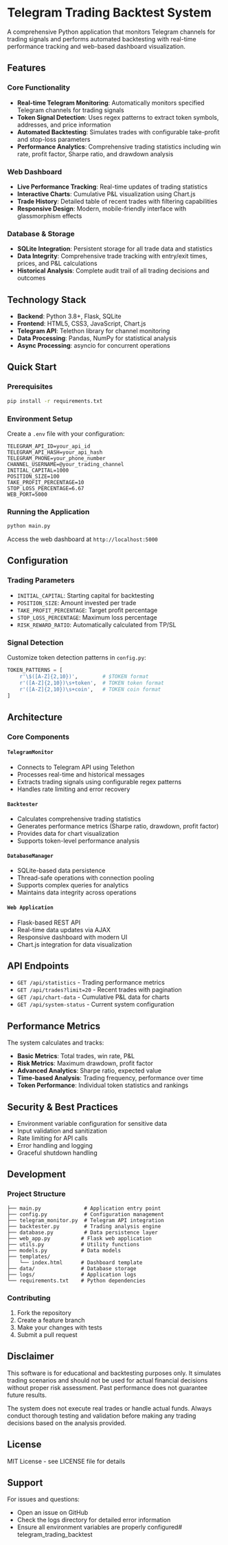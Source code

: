 # Telegram Trading Backtest System

A comprehensive Python application that monitors Telegram channels for trading signals and performs automated backtesting with real-time performance tracking and web-based dashboard visualization.

## Features

### Core Functionality
- **Real-time Telegram Monitoring**: Automatically monitors specified Telegram channels for trading signals
- **Token Signal Detection**: Uses regex patterns to extract token symbols, addresses, and price information
- **Automated Backtesting**: Simulates trades with configurable take-profit and stop-loss parameters
- **Performance Analytics**: Comprehensive trading statistics including win rate, profit factor, Sharpe ratio, and drawdown analysis

### Web Dashboard
- **Live Performance Tracking**: Real-time updates of trading statistics
- **Interactive Charts**: Cumulative P&L visualization using Chart.js
- **Trade History**: Detailed table of recent trades with filtering capabilities
- **Responsive Design**: Modern, mobile-friendly interface with glassmorphism effects

### Database & Storage
- **SQLite Integration**: Persistent storage for all trade data and statistics
- **Data Integrity**: Comprehensive trade tracking with entry/exit times, prices, and P&L calculations
- **Historical Analysis**: Complete audit trail of all trading decisions and outcomes

## Technology Stack

- **Backend**: Python 3.8+, Flask, SQLite
- **Frontend**: HTML5, CSS3, JavaScript, Chart.js
- **Telegram API**: Telethon library for channel monitoring
- **Data Processing**: Pandas, NumPy for statistical analysis
- **Async Processing**: asyncio for concurrent operations

## Quick Start

### Prerequisites
```bash
pip install -r requirements.txt
```

### Environment Setup
Create a `.env` file with your configuration:
```env
TELEGRAM_API_ID=your_api_id
TELEGRAM_API_HASH=your_api_hash
TELEGRAM_PHONE=your_phone_number
CHANNEL_USERNAME=@your_trading_channel
INITIAL_CAPITAL=1000
POSITION_SIZE=100
TAKE_PROFIT_PERCENTAGE=10
STOP_LOSS_PERCENTAGE=6.67
WEB_PORT=5000
```

### Running the Application
```bash
python main.py
```

Access the web dashboard at `http://localhost:5000`

## Configuration

### Trading Parameters
- `INITIAL_CAPITAL`: Starting capital for backtesting
- `POSITION_SIZE`: Amount invested per trade
- `TAKE_PROFIT_PERCENTAGE`: Target profit percentage
- `STOP_LOSS_PERCENTAGE`: Maximum loss percentage
- `RISK_REWARD_RATIO`: Automatically calculated from TP/SL

### Signal Detection
Customize token detection patterns in `config.py`:
```python
TOKEN_PATTERNS = [
    r'\$([A-Z]{2,10})',        # $TOKEN format
    r'([A-Z]{2,10})\s+token',  # TOKEN token format
    r'([A-Z]{2,10})\s+coin',   # TOKEN coin format
]
```

## Architecture

### Core Components

#### `TelegramMonitor`
- Connects to Telegram API using Telethon
- Processes real-time and historical messages
- Extracts trading signals using configurable regex patterns
- Handles rate limiting and error recovery

#### `Backtester`
- Calculates comprehensive trading statistics
- Generates performance metrics (Sharpe ratio, drawdown, profit factor)
- Provides data for chart visualization
- Supports token-level performance analysis

#### `DatabaseManager`
- SQLite-based data persistence
- Thread-safe operations with connection pooling
- Supports complex queries for analytics
- Maintains data integrity across operations

#### `Web Application`
- Flask-based REST API
- Real-time data updates via AJAX
- Responsive dashboard with modern UI
- Chart.js integration for data visualization

## API Endpoints

- `GET /api/statistics` - Trading performance metrics
- `GET /api/trades?limit=20` - Recent trades with pagination
- `GET /api/chart-data` - Cumulative P&L data for charts
- `GET /api/system-status` - Current system configuration

## Performance Metrics

The system calculates and tracks:

- **Basic Metrics**: Total trades, win rate, P&L
- **Risk Metrics**: Maximum drawdown, profit factor
- **Advanced Analytics**: Sharpe ratio, expected value
- **Time-based Analysis**: Trading frequency, performance over time
- **Token Performance**: Individual token statistics and rankings

## Security & Best Practices

- Environment variable configuration for sensitive data
- Input validation and sanitization
- Rate limiting for API calls
- Error handling and logging
- Graceful shutdown handling

## Development

### Project Structure
```
├── main.py              # Application entry point
├── config.py            # Configuration management
├── telegram_monitor.py  # Telegram API integration
├── backtester.py        # Trading analysis engine
├── database.py          # Data persistence layer
├── web_app.py          # Flask web application
├── utils.py            # Utility functions
├── models.py           # Data models
├── templates/
│   └── index.html      # Dashboard template
├── data/               # Database storage
├── logs/               # Application logs
└── requirements.txt    # Python dependencies
```

### Contributing
1. Fork the repository
2. Create a feature branch
3. Make your changes with tests
4. Submit a pull request

## Disclaimer

This software is for educational and backtesting purposes only. It simulates trading scenarios and should not be used for actual financial decisions without proper risk assessment. Past performance does not guarantee future results.

The system does not execute real trades or handle actual funds. Always conduct thorough testing and validation before making any trading decisions based on the analysis provided.

## License

MIT License - see LICENSE file for details

## Support

For issues and questions:
- Open an issue on GitHub
- Check the logs directory for detailed error information
- Ensure all environment variables are properly configured﻿# telegram_trading_backtest

